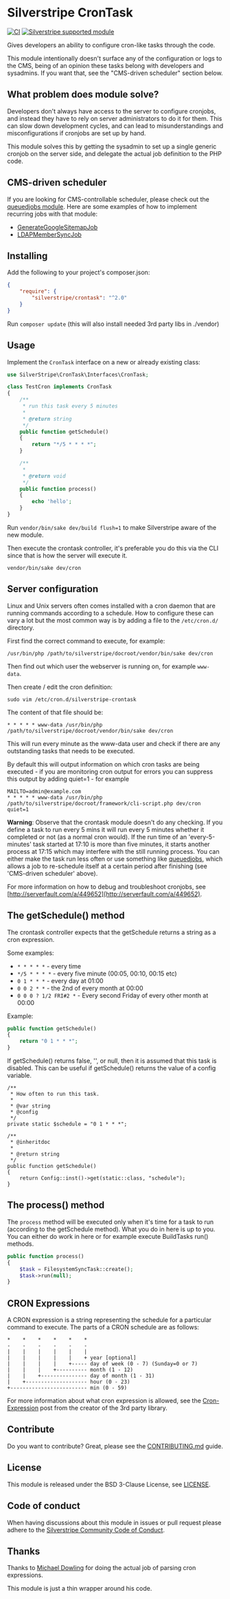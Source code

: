 # Silverstripe CronTask

[![CI](https://github.com/silverstripe/silverstripe-crontask/actions/workflows/ci.yml/badge.svg)](https://github.com/silverstripe/silverstripe-crontask/actions/workflows/ci.yml)
[![Silverstripe supported module](https://img.shields.io/badge/silverstripe-supported-0071C4.svg)](https://www.silverstripe.org/software/addons/silverstripe-commercially-supported-module-list/)

Gives developers an ability to configure cron-like tasks through the code.

This module intentionally doesn't surface any of the configuration or logs
to the CMS, being of an opinion these tasks belong with developers and sysadmins.
If you want that, see the "CMS-driven scheduler" section below.

What problem does module solve?
-------------------------------

Developers don't always have access to the server to configure cronjobs,
and instead they have to rely on server administrators to do it for them.
This can slow down development cycles, and can lead to misunderstandings and
misconfigurations if cronjobs are set up by hand.

This module solves this by getting the sysadmin to set up a single generic
cronjob on the server side, and delegate the actual job definition to the
PHP code.

CMS-driven scheduler
-------------------------------

If you are looking for CMS-controllable scheduler, please check out
the [queuedjobs module](https://github.com/symbiote/silverstripe-queuedjobs/).
Here are some examples of how to implement recurring jobs with that module:

* [GenerateGoogleSitemapJob](https://github.com/symbiote/silverstripe-queuedjobs/blob/570bae301c09d4c4367144be260a7213341a0020/code/jobs/GenerateGoogleSitemapJob.php#L184)
* [LDAPMemberSyncJob](https://github.com/silverstripe/silverstripe-ldap/blob/2857c2d7ff34c2b0ca9fdd43ed657799d2224631/src/Jobs/LDAPMemberSyncJob.php#L88)

Installing
----------

Add the following to your project's composer.json:

```json
{
    "require": {
        "silverstripe/crontask": "^2.0"
    }
}
```

Run `composer update` (this will also install needed 3rd party libs in ./vendor)

Usage
-----

Implement the `CronTask` interface on a new or already existing class:

```php
use SilverStripe\CronTask\Interfaces\CronTask;

class TestCron implements CronTask
{
    /**
     * run this task every 5 minutes
     *
     * @return string
     */
    public function getSchedule()
    {
        return "*/5 * * * *";
    }

    /**
     *
     * @return void
     */
    public function process()
    {
        echo 'hello';
    }
}
```

Run `vendor/bin/sake dev/build flush=1` to make Silverstripe aware of the new
module.

Then execute the crontask controller, it's preferable you do this via the CLI
since that is how the server will execute it.

```
vendor/bin/sake dev/cron
```

Server configuration
--------------------

Linux and Unix servers often comes installed with a cron daemon that are running
commands according to a schedule. How to configure these can vary a lot but the
most common way is by adding a file to the `/etc/cron.d/` directory.

First find the correct command to execute, for example:

```
/usr/bin/php /path/to/silverstripe/docroot/vendor/bin/sake dev/cron
```

Then find out which user the webserver is running on, for example `www-data`.

Then create / edit the cron definition:

```
sudo vim /etc/cron.d/silverstripe-crontask
```

The content of that file should be:

```
* * * * * www-data /usr/bin/php /path/to/silverstripe/docroot/vendor/bin/sake dev/cron
```

This will run every minute as the www-data user and check if there are any
outstanding tasks that needs to be executed.

By default this will output information on which cron tasks are being executed -
if you are monitoring cron output for errors you can suppress this output by
adding quiet=1 - for example

```
MAILTO=admin@example.com
* * * * * www-data /usr/bin/php /path/to/silverstripe/docroot/framework/cli-script.php dev/cron quiet=1
```

**Warning**: Observe that the crontask module doesn't do any checking. If
you define a task to run every 5 mins it will run every 5 minutes whether it
completed or not (as a normal cron would). If the run time of an 'every-5-minutes'
task started at 17:10 is more than five minutes, it starts another process
at 17:15 which may interfere with the still running process. You can either make
the task run less often or use something like
[queuedjobs](https://github.com/silverstripe-australia/silverstripe-queuedjobs),
which allows a job to re-schedule itself at a certain period after finishing
(see 'CMS-driven scheduler' above).

For more information on how to debug and troubleshoot cronjobs, see
[http://serverfault.com/a/449652](http://serverfault.com/a/449652).

The getSchedule() method
----------------------

The crontask controller expects that the getSchedule returns a string as a cron
expression.

Some examples:

- `* * * * *` - every time
- `*/5 * * * *` - every five minute (00:05, 00:10, 00:15 etc)
- `0 1 * * *` - every day at 01:00
- `0 0 2 * *` - the 2nd of every month at 00:00
- `0 0 0 ? 1/2 FRI#2 *` - Every second Friday of every other month at 00:00

Example:

```php
public function getSchedule()
{
    return "0 1 * * *";
}
```

If getSchedule() returns false, '', or null, then it is assumed that this task
is disabled. This can be useful if getSchedule() returns the value of a config
variable.

```
/**
 * How often to run this task.
 *
 * @var string
 * @config
 */
private static $schedule = "0 1 * * *";

/**
 * @inheritdoc
 *
 * @return string
 */
public function getSchedule()
{
    return Config::inst()->get(static::class, "schedule");
}
```

The process() method
----------------------

The `process` method will be executed only when it's time for a task to run
(according to the getSchedule method). What you do in here is up to you. You can
either do work in here or for example execute BuildTasks run() methods.

```php
public function process()
{
    $task = FilesystemSyncTask::create();
    $task->run(null);
}
```

CRON Expressions
----------------

A CRON expression is a string representing the schedule for a particular command to execute.  The parts of a CRON schedule are as follows:

```
*    *    *    *    *    *
-    -    -    -    -    -
|    |    |    |    |    |
|    |    |    |    |    + year [optional]
|    |    |    |    +----- day of week (0 - 7) (Sunday=0 or 7)
|    |    |    +---------- month (1 - 12)
|    |    +--------------- day of month (1 - 31)
|    +-------------------- hour (0 - 23)
+------------------------- min (0 - 59)
```

For more information about what cron expression is allowed, see the
[Cron-Expression](http://mtdowling.com/blog/2012/06/03/cron-expressions-in-php/)
post from the creator of the 3rd party library.

Contribute
----------

Do you want to contribute? Great, please see the [CONTRIBUTING.md](CONTRIBUTING.md)
guide.

License
-------

This module is released under the BSD 3-Clause License, see [LICENSE](LICENSE).

Code of conduct
---------------

When having discussions about this module in issues or pull request please
adhere to the [Silverstripe Community Code of Conduct](https://docs.silverstripe.org/en/contributing/code_of_conduct).

Thanks
------

Thanks to [Michael Dowling](http://mtdowling.com/blog/2012/06/03/cron-expressions-in-php/)
for doing the actual job of parsing cron expressions.

This module is just a thin wrapper around his code.

